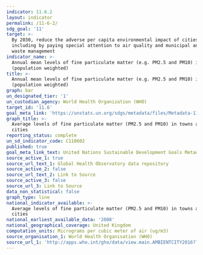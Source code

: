 ```yaml
---
indicator: 11.6.2
layout: indicator
permalink: /11-6-2/
sdg_goal: '11'
target: >-
  By 2030, reduce the adverse per capita environmental impact of cities,
  including by paying special attention to air quality and municipal and other
  waste management
indicator_name: >-
  Annual mean levels of fine particulate matter (e.g. PM2.5 and PM10) in cities
  (population weighted)
title: >-
  Annual mean levels of fine particulate matter (e.g. PM2.5 and PM10) in cities
  (population weighted)
graph: bar
un_designated_tier: '1'
un_custodian_agency: World Health Organization (WHO)
target_id: '11.6'
goal_meta_link: 'https://unstats.un.org/sdgs/metadata/files/Metadata-11-06-02.pdf'
graph_title: >-
  Average levels of fine particulate matter (PM2.5 and PM10) in towns and
  cities
reporting_status: complete
un_sd_indicator_code: C110602
published: true
goal_meta_link_text: United Nations Sustainable Development Goals Metadata Indicator 11-06-02
source_active_1: true
source_url_text_1: Global Health Observatory data repository
source_active_2: false
source_url_text_2: Link to Source
source_active_3: false
source_url_3: Link to Source
data_non_statistical: false
graph_type: line
national_indicator_available: >-
  Average levels of fine particulate matter (PM2.5 and PM10) in towns and
  cities
national_earliest_available_data: '2008'
national_geographical_coverage: United Kingdom
computation_units: Micrograms per cubic meter of air (ug/m3)
source_organisation_1: World Health Organisation (WHO)
source_url_1: 'http://apps.who.int/gho/data/view.main.AMBIENTCITY2016?lang=en'
---
```

